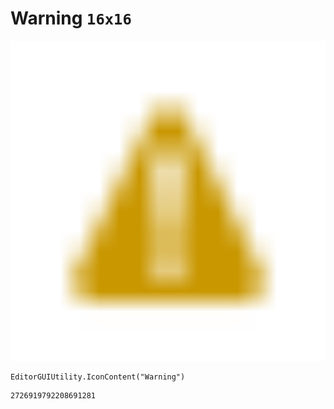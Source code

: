 # Warning `16x16`
<img src="/img/Warning.png" width=512 height=512>

``` CSharp
EditorGUIUtility.IconContent("Warning")
```
```
2726919792208691281
```
